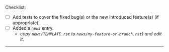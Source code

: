 Checklist:

- [ ] Add tests to cover the fixed bug(s) or the new introduced feature(s) (if appropriate).
- [ ] Added a `news` entry.
  - _copy `news/TEMPLATE.rst` to `news/my-feature-or-branch.rst`) and edit it._

---
